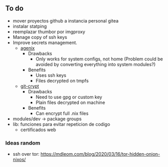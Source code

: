 ## To do

- mover proyectos github a instancia personal gitea
- instalar statping
- reemplazar thumbor por imgproxy
- Manage copy of ssh keys
- Improve secrets management.
  - [agenix](https://github.com/ryantm/agenix/)
    - Drawbacks
      - Only works for system configs, not home (Problem could be avoided by converting
        everything into system modules?)
    - Benefits
      - Uses ssh keys
      - Files decrypted on tmpfs
  - [git-crypt](https://www.agwa.name/projects/git-crypt)
    - Drawbacks
      - Need to use gpg or custom key
      - Plain files decrypted on machine
    - Benefits
      - Can encrypt full .nix files
- modules/dev -> package groups
- lib: funciones para evitar repeticion de codigo
  - certificados web

### Ideas random

- ssh over tor: https://mdleom.com/blog/2020/03/16/tor-hidden-onion-nixos/
